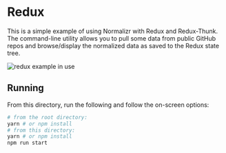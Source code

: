 # Redux

This is a simple example of using Normalizr with Redux and Redux-Thunk. The command-line utility allows you to pull some data from public GitHub repos and browse/display the normalized data as saved to the Redux state tree.

![redux example in use](/examples/redux/usage.gif)

## Running

From this directory, run the following and follow the on-screen options:

```sh
# from the root directory:
yarn # or npm install
# from this directory:
yarn # or npm install
npm run start
```
